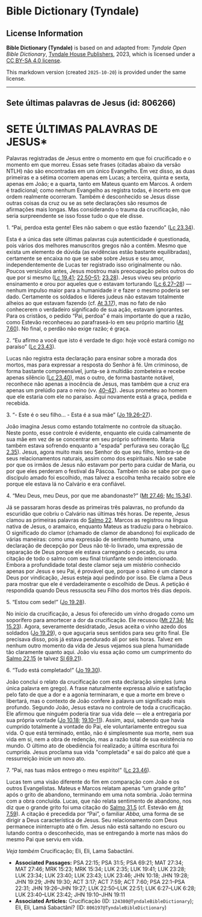 # Bible Dictionary (Tyndale)

## License Information

**Bible Dictionary (Tyndale)** is based on and adapted from: _Tyndale Open Bible Dictionary_, [Tyndale House Publishers](https://tyndaleopenresources.com/), 2023, which is licensed under a [CC BY-SA 4.0 license](https://creativecommons.org/licenses/by-sa/4.0/legalcode.en).

This markdown version (created `2025-10-20`) is provided under the same license.



--------------------------------

## Sete últimas palavras de Jesus (id: 806266)

SETE ÚLTIMAS PALAVRAS DE JESUS\*
================================

Palavras registradas de Jesus entre o momento em que foi crucificado e o momento em que morreu. Essas sete frases (citadas abaixo da versão NTLH) não são encontradas em um único Evangelho. Em vez disso, as duas primeiras e a sétima ocorrem apenas em Lucas; a terceira, quinta e sexta, apenas em João; e a quarta, tanto em Mateus quanto em Marcos. A ordem é tradicional; como nenhum Evangelho as registra todas, é incerto em que ordem realmente ocorreram. Também é desconhecido se Jesus disse outras coisas da cruz ou se as sete declarações são resumos de afirmações mais longas. Mas considerando o trauma da crucificação, não seria surpreendente se isso fosse tudo o que ele disse.

1\. “Pai, perdoa esta gente! Eles não sabem o que estão fazendo” ([Lc 23\.34](https://ref.ly/Luke23:34)).

Esta é a única das sete últimas palavras cuja autenticidade é questionada, pois vários dos melhores manuscritos gregos não a contêm. Mesmo que exista um elemento de dúvida (as evidências estão bastante equilibradas), certamente se encaixa no que se sabe sobre Jesus e seu amor, independentemente de Lucas ter registrado isso originalmente ou não. Poucos versículos antes, Jesus mostrou mais preocupação pelos outros do que por si mesmo ([Lc 19\.41](https://ref.ly/Luke19:41); [22\.50–51](https://ref.ly/Luke22:50-Luke22:51); [23\.28](https://ref.ly/Luke23:28)). Jesus viveu seu próprio ensinamento e orou por aqueles que o estavam torturando ([Lc 6\.27–28](https://ref.ly/Luke6:27-Luke6:28)) — nenhum impulso maior para a humanidade ir e fazer o mesmo poderia ser dado. Certamente os soldados e líderes judeus não estavam totalmente alheios ao que estavam fazendo (cf. [At 3\.17](https://ref.ly/Acts3:17)), mas no fato de não conhecerem o verdadeiro significado de sua ação, estavam ignorantes. Para os cristãos, o pedido “Pai, perdoa” é mais importante do que a razão, como Estevão reconheceu ao parafraseá\-lo em seu próprio martírio ([At 7\.60](https://ref.ly/Acts7:60)). No final, o perdão não exige razão; é graça.

2\. “Eu afirmo a você que isto é verdade te digo: hoje você estará comigo no paraíso” ([Lc 23\.43](https://ref.ly/Luke23:43)).

Lucas não registra esta declaração para ensinar sobre a morada dos mortos, mas para expressar a resposta do Senhor à fé. Um criminoso, de forma bastante compreensível, junta\-se à multidão zombeteira e recebe apenas silêncio ([Lc 23\.40](https://ref.ly/Luke23:40)), mas o outro, de forma bastante notável, reconhece não apenas a inocência de Jesus, mas também que a cruz era apenas um prelúdio para o reino (vv. [40–42](https://ref.ly/Luke23:40-Luke23:42)). Jesus prometeu ao homem que ele estaria com ele no paraíso. Aqui novamente está a graça, pedida e recebida.

3\. “\- Este é o seu filho... \- Esta é a sua mãe” ([Jo 19\.26–27](https://ref.ly/John19:26-John19:27)).

João imagina Jesus como estando totalmente no controle da situação. Neste ponto, esse controle é evidente, enquanto ele cuida calmamente de sua mãe em vez de se concentrar em seu próprio sofrimento. Maria também estava sofrendo enquanto a "espada" perfurava seu coração ([Lc 2\.35](https://ref.ly/Luke2:35)). Jesus, agora muito mais seu Senhor do que seu filho, lembra\-se de seus relacionamentos naturais, assim como dos espirituais. Não se sabe por que os irmãos de Jesus não estavam por perto para cuidar de Maria, ou por que eles perderam o festival da Páscoa. Também não se sabe por que o discípulo amado foi escolhido, mas talvez a escolha tenha recaído sobre ele porque ele estava lá no Calvário e era confiável.

4\. “Meu Deus, meu Deus, por que me abandonaste?” ([Mt 27\.46](https://ref.ly/Matt27:46); [Mc 15\.34](https://ref.ly/Mark15:34)).

Já se passaram horas desde as primeiras três palavras, no profundo da escuridão que cobriu o Calvário nas últimas três horas. De repente, Jesus clamou as primeiras palavras do [Salmo 22](https://ref.ly/Ps22:1-Ps22:31). Marcos as registrou na língua nativa de Jesus, o aramaico, enquanto Mateus as traduziu para o hebraico. O significado do clamor (chamado de clamor de abandono) foi explicado de várias maneiras: como uma expressão de sentimento humano, uma declaração de decepção por Deus não tê\-lo livrado, uma expressão de separação de Deus porque ele estava carregando o pecado, ou uma citação de todo o salmo com seu final triunfante sendo intencionado. Embora a profundidade total deste clamor seja um mistério conhecido apenas por Jesus e seu Pai, é provável que, porque o salmo é um clamor a Deus por vindicação, Jesus esteja aqui pedindo por isso. Ele clama a Deus para mostrar que ele é verdadeiramente o escolhido de Deus. A petição é respondida quando Deus ressuscita seu Filho dos mortos três dias depois.

5\. “Estou com sede!” ([Jo 19\.28](https://ref.ly/John19:28)).

No início da crucificação, a Jesus foi oferecido um vinho drogado como um soporífero para amortecer a dor da crucificação. Ele recusou ([Mt 27\.34](https://ref.ly/Matt27:34); [Mc 15\.23](https://ref.ly/Mark15:23)). Agora, severamente desidratado, Jesus aceita o vinho azedo dos soldados ([Jo 19\.29](https://ref.ly/John19:29)), o que aguçaria seus sentidos para seu grito final. Ele precisava disso, pois já estava pendurado ali por seis horas. Talvez em nenhum outro momento da vida de Jesus vejamos sua plena humanidade tão claramente quanto aqui. João viu essa ação como um cumprimento do [Salmo 22\.15](https://ref.ly/Ps22:15) (e talvez [Sl 69\.21](https://ref.ly/Ps69:21)).

6\. “Tudo está completado!” ([Jo 19\.30](https://ref.ly/John19:30)).

João conclui o relato da crucificação com esta declaração simples (uma única palavra em grego). A frase naturalmente expressa alívio e satisfação pelo fato de que a dor e a agonia terminaram, e que a morte em breve o libertará, mas o contexto de João confere à palavra um significado mais profundo. Segundo João, Jesus estava no controle de toda a crucificação. Ele afirmou que ninguém poderia tirar sua vida dele — ele a entregaria por sua própria vontade ([Jo 10\.18](https://ref.ly/John10:18); [19\.10–11](https://ref.ly/John19:10-John19:11)). Assim, aqui, sabendo que havia cumprido totalmente a vontade do Pai, ele voluntariamente entregou sua vida. O que está terminado, então, não é simplesmente sua morte, nem sua vida em si, nem a obra de redenção, mas a razão total de sua existência no mundo. O último ato de obediência foi realizado; a última escritura foi cumprida. Jesus proclama sua vida "completada" e sai do palco até que a ressurreição inicie um novo ato.

7\. “Pai, nas tuas mãos entrego o meu espírito!” ([Lc 23\.46](https://ref.ly/Luke23:46)).

Lucas tem uma visão diferente do fim em comparação com João e os outros Evangelistas. Mateus e Marcos relatam apenas “um grande grito” após o grito de abandono, terminando em uma nota sombria. João termina com a obra concluída. Lucas, que não relata sentimento de abandono, nos diz que o grande grito foi uma citação do [Salmo 31\.5](https://ref.ly/Ps31:5) (cf. Estevão em [At 7\.59](https://ref.ly/Acts7:59)). A citação é precedida por “Pai”, o familiar *Abba,* uma forma de se dirigir a Deus característica de Jesus. Seu relacionamento com Deus permanece ininterrupto até o fim. Jesus não está saltando no escuro ou lutando contra o desconhecido, mas se entregando à morte nas mãos do mesmo Pai que serviu em vida.

*Veja também* Crucificação; Eli, Eli, Lama Sabactâni.

* **Associated Passages:** PSA 22:15; PSA 31:5; PSA 69:21; MAT 27:34; MAT 27:46; MRK 15:23; MRK 15:34; LUK 2:35; LUK 19:41; LUK 23:28; LUK 23:34; LUK 23:40; LUK 23:43; LUK 23:46; JHN 10:18; JHN 19:28; JHN 19:29; JHN 19:30; ACT 3:17; ACT 7:59; ACT 7:60; PSA 22:1–PSA 22:31; JHN 19:26–JHN 19:27; LUK 22:50–LUK 22:51; LUK 6:27–LUK 6:28; LUK 23:40–LUK 23:42; JHN 19:10–JHN 19:11
* **Associated Articles:** Crucificação (ID: `124380@TyndaleBibleDictionary`); Eli, Eli, Lamá Sabactâni? (ID: `806197@TyndaleBibleDictionary`)

